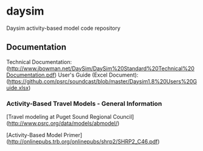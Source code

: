 # daysim
Daysim activity-based model code repository

## Documentation

Technical Documentation: (http://www.jbowman.net/DaySim/DaySim%20Standard%20Technical%20Documentation.pdf)
User's Guide (Excel Document): (https://github.com/psrc/soundcast/blob/master/Daysim1.8%20Users%20Guide.xlsx)

### Activity-Based Travel Models - General Information
[Travel modeling at Puget Sound Regional Council] (http://www.psrc.org/data/models/abmodel/)

[Activity-Based Model Primer] (http://onlinepubs.trb.org/onlinepubs/shrp2/SHRP2_C46.pdf)
